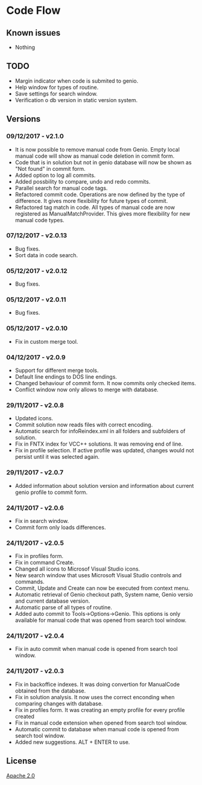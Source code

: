 # Code Flow
## Known issues

*   Nothing

## TODO

*   Margin indicator when code is submited to genio.
*   Help window for types of routine.
*   Save settings for search window.
*   Verification o db version in static version system.

## Versions

### 09/12/2017 - v2.1.0

*   It is now possible to remove manual code from Genio. Empty local manual code will show as manual code deletion in commit form.
*   Code that is in solution but not in genio database will now be shown as "Not found" in commit form.
*   Added option to log all commits.
*   Added possbility to compare, undo and redo commits.
*   Parallel search for manual code tags.
*   Refactored commit code. Operations are now defined by the type of difference. It gives more flexibility for future types of commit.
*   Refactored tag match in code. All types of manual code are now registered as ManualMatchProvider. This gives more flexibility for new manual code types.

### 07/12/2017 - v2.0.13

*   Bug fixes.
*   Sort data in code search.

### 05/12/2017 - v2.0.12

*   Bug fixes.

### 05/12/2017 - v2.0.11

*   Bug fixes.

### 05/12/2017 - v2.0.10

*   Fix in custom merge tool.

### 04/12/2017 - v2.0.9

*   Support for different merge tools.
*   Default line endings to DOS line endings.
*   Changed behaviour of commit form. It now commits only checked items.
*   Conflict window now only allows to merge with database.

### 29/11/2017 - v2.0.8

*   Updated icons.
*   Commit solution now reads files with correct encoding.
*   Automatic search for infoReindex.xml in all folders and subfolders of solution.
*   Fix in FNTX index for VCC++ solutions. It was removing end of line.
*   Fix in profile selection. If active profile was updated, changes would not persist until it was selected again.

### 29/11/2017 - v2.0.7

*   Added information about solution version and information about current genio profile to commit form.

### 24/11/2017 - v2.0.6

*   Fix in search window.
*   Commit form only loads differences.

### 24/11/2017 - v2.0.5

*   Fix in profiles form.
*   Fix in command Create.
*   Changed all icons to Microsof Visual Studio icons.
*   New search window that uses Microsoft Visual Studio controls and commands.
*   Commit, Update and Create can now be executed from context menu.
*   Automatic retrieval of Genio checkout path, System name, Genio versio and current database version.
*   Automatic parse of all types of routine.
*   Added auto commit to Tools->Options->Genio. This options is only available for manual code that was opened from search tool window.

### 24/11/2017 - v2.0.4

*   Fix in auto commit when manual code is opened from search tool window.

### 24/11/2017 - v2.0.3

*   Fix in backoffice indexes. It was doing convertion for ManualCode obtained from the database.
*   Fix in solution analysis. It now uses the correct enconding when comparing changes with database.
*   Fix in profiles form. It was creating an empty profile for every profile created
*   Fix in manual code extension when opened from search tool window.
*   Automatic commit to database when manual code is opened from search tool window.
*   Added new suggestions. ALT + ENTER to use.

## License
[Apache 2.0](LICENSE)